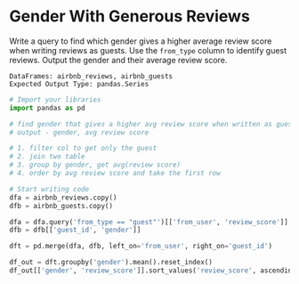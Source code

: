 # Gender With Generous Reviews

Write a query to find which gender gives a higher average review score when writing reviews as guests. Use the `from_type` column to identify guest reviews. Output the gender and their average review score.

```
DataFrames: airbnb_reviews, airbnb_guests
Expected Output Type: pandas.Series
```

```python
# Import your libraries
import pandas as pd

# find gender that gives a higher avg review score when written as guest (use from_type col)
# output - gender, avg review score

# 1. filter col to get only the guest
# 2. join two table
# 3. group by gender, get avg(review score)
# 4. order by avg review score and take the first row

# Start writing code
dfa = airbnb_reviews.copy()
dfb = airbnb_guests.copy()

dfa = dfa.query('from_type == "guest"')[['from_user', 'review_score']]
dfb = dfb[['guest_id', 'gender']]

dft = pd.merge(dfa, dfb, left_on='from_user', right_on='guest_id')

df_out = dft.groupby('gender').mean().reset_index()
df_out[['gender', 'review_score']].sort_values('review_score', ascending=False)[:1]
```